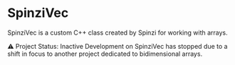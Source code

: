 # SpinziVec
SpinziVec is a custom C++ class created by Spinzi for working with arrays.

⚠️ Project Status: Inactive
Development on SpinziVec has stopped due to a shift in focus to another project dedicated to bidimensional arrays.

